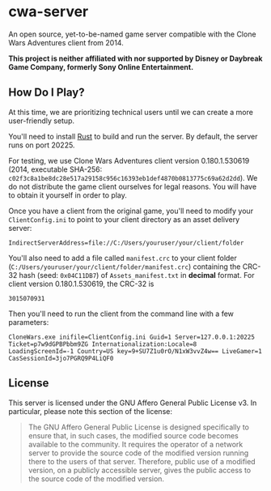 # cwa-server
An open source, yet-to-be-named game server compatible with the Clone Wars Adventures client from 2014.

**This project is neither affiliated with nor supported by Disney or Daybreak Game Company, formerly Sony Online 
Entertainment.**

## How Do I Play?
At this time, we are prioritizing technical users until we can create a more user-friendly setup.

You'll need to install [Rust](https://www.rust-lang.org/) to build and run the server. By default, the server runs on 
port 20225.

For testing, we use Clone Wars Adventures client version 0.180.1.530619 (2014, executable SHA-256: 
`c02f3c8a1be8dc28e517a29158c956c16393eb1def4870b0813775c69a62d2dd`). We do not distribute the game client ourselves for 
legal reasons. You will have to obtain it yourself in order to play.

Once you have a client from the original game, you'll need to modify your `ClientConfig.ini` to point to your client 
directory as an asset delivery server:
```shell
IndirectServerAddress=file://C:/Users/youruser/your/client/folder
```

You'll also need to add a file called `manifest.crc` to your client folder 
(`C:/Users/youruser/your/client/folder/manifest.crc`) containing the CRC-32 hash (seed: `0x04C11DB7`) of 
`Assets_manifest.txt` in **decimal** format. For client version 0.180.1.530619, the CRC-32 is
```
3015070931
```

Then you'll need to run the client from the command line with a few parameters:
```shell
CloneWars.exe inifile=ClientConfig.ini Guid=1 Server=127.0.0.1:20225 Ticket=p7w9dGPBPbbm9ZG Internationalization:Locale=8 LoadingScreenId=-1 Country=US key=9+SU7Z1u0rO/N1xW3vvZ4w== LiveGamer=1 CasSessionId=3jo7PGRQ9P4LiQF0
```

## License
This server is licensed under the GNU Affero General Public License v3. In particular, please note this section of the 
license:
> The GNU Affero General Public License is designed specifically to ensure that, in such cases, the modified source code 
> becomes available to the community. It requires the operator of a network server to provide the source code of the 
> modified version running there to the users of that server. Therefore, public use of a modified version, on a publicly 
> accessible server, gives the public access to the source code of the modified version.
